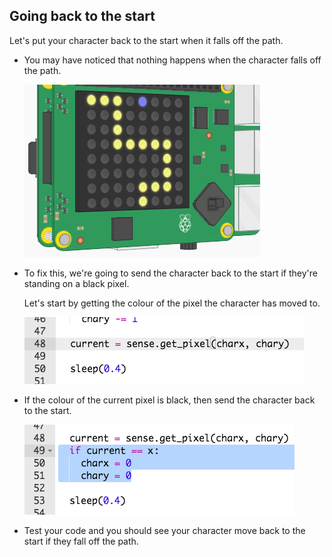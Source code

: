 ## Going back to the start

Let's put your character back to the start when it falls off the path.

+ You may have noticed that nothing happens when the character falls off the path.
    
    ![capture d'écran](images/tightrope-off-path.png)

+ To fix this, we're going to send the character back to the start if they're standing on a black pixel.
    
    Let's start by getting the colour of the pixel the character has moved to.
    
    ![capture d'écran](images/tightrope-get-pixel.png)

+ If the colour of the current pixel is black, then send the character back to the start.
    
    ![capture d'écran](images/tightrope-reset.png)

+ Test your code and you should see your character move back to the start if they fall off the path.